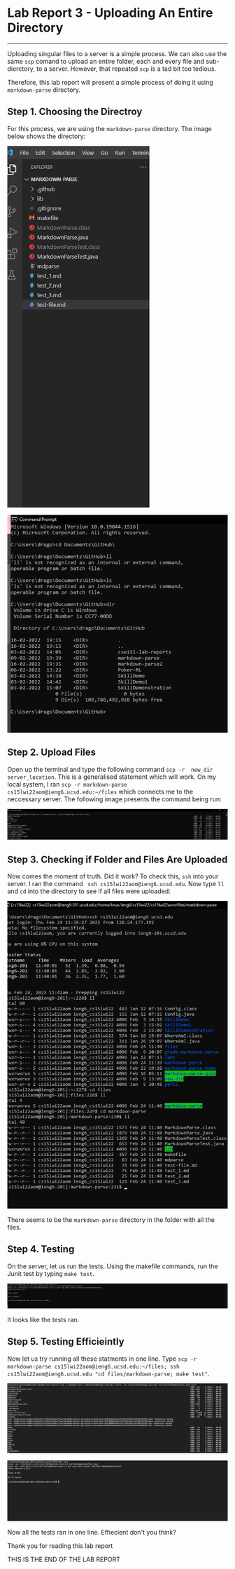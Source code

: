 # Lab Report 3 - Uploading An Entire Directory
---

Uploading singular files to a server is a simple process. We can also use the same ```scp``` comand to upload an entire folder, each and every file and sub-dierctory, to a server. However, that repeated ```scp``` is a tad bit too tedious. 

Therefore, this lab report will present a simple process of doing it using ```markdown-parse``` directory.

## Step 1. Choosing the Directroy

For this process, we are using the ```markdown-parse``` directory. The image below shows the directory:

![step1](../images/lab_report_3/step_1.png)

![step2](../images/lab_report_3/step_2.png)

## Step 2. Upload Files

Open up the terminal and type the following command ```scp -r  new_dir server_location```. This is a generalised statement which will work. On my local system, I ran ```scp -r markdown-parse cs15lwi22aom@ieng6.ucsd.edu:~/files``` which connects me to the neccessary server. The following image presents the command being run:

![step3](../images/lab_report_3/step_3.png)

## Step 3. Checking if Folder and Files Are Uploaded

Now comes the moment of truth. Did it work? To check this, ```ssh``` into your server. I ran the command ``` ssh cs15lwi22aom@ieng6.ucsd.edu```. Now type ```ll``` and ```cd``` into the directory to see if all files were uploaded:

![step4](../images/lab_report_3/step_4.png)

There seems to be the ```markdown-parse``` directory in the folder with all the files.

## Step 4. Testing

On the server, let us run the tests. Using the makefile commands, run the Junit test by typing ```make test```.

![step5](../images/lab_report_3/step_5.png)

It looks like the tests ran.

## Step 5. Testing Efficieintly

Now let us try running all these statments in one line. Type ```scp -r markdown-parse cs15lwi22aom@ieng6.ucsd.edu:~/files; ssh cs15lwi22aom@ieng6.ucsd.edu "cd files/markdown-parse; make test"```.

![step6](../images/lab_report_3/step_6_2.png)

![step6](../images/lab_report_3/step_7_2.png)

Now all the tests ran in one line. Effiecient don't you think? 

Thank you for reading this lab report

THIS IS THE END OF THE LAB REPORT
